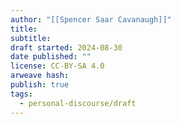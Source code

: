 ```yaml
---
author: "[[Spencer Saar Cavanaugh]]"
title: 
subtitle: 
draft started: 2024-08-30
date published: ""
license: CC-BY-SA 4.0
arweave hash: 
publish: true
tags:
  - personal-discourse/draft
---
```


